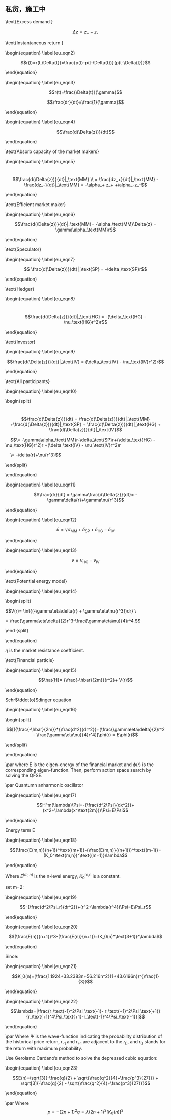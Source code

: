 ## 私货，施工中

\text{Excess demand }

$$\Delta{z} = z_\text{+} - z_\text{-}$$


  

\text{Instantaneous return }

\begin{equation} \label{eu_eqn2}

$$r(t)=r(t,\Delta{t})=\frac{p(t)-p(t-\Delta{t})}{p(t-\Delta{t})}$$

\end{equation}

  

\begin{equation} \label{eu_eqn3}

$$r(t)=\frac{\Delta{t}}{\gamma}$$

$$\frac{dr}{dt}=\frac{1}{\gamma}$$

\end{equation}

  

\begin{equation} \label{eu_eqn4}

$$\frac{d(\Delta{z})}{dt}$$

\end{equation}

  

\text{Absorb capacity of the market makers}

\begin{equation} \label{eu_eqn5}

 $$\frac{d(\Delta{z})}{dt}|_\text{MM} \\ = \frac{dz_+}{dt}|_\text{MM} - \frac{dz_-}{dt}|_\text{MM} = -\alpha_+ z_+ +\alpha_-z_-$$

\end{equation}

  

\text{Efficient market maker}

\begin{equation} \label{eu_eqn6}

$$\frac{d(\Delta{z})}{dt}|_\text{MM}= -\alpha_\text{MM}\Delta{z} = \gamma\alpha_\text{MM}r$$

\end{equation}

\text{Speculator}

\begin{equation} \label{eu_eqn7}

$$ \frac{d(\Delta{z})}{dt}|_\text{SP} = -\delta_\text{SP}r$$

\end{equation}

  

\text{Hedger}

\begin{equation} \label{eu_eqn8}

 $$\frac{d(\Delta{z})}{dt}|_\text{HG} = -(\delta_\text{HG} - \nu_\text{HG}r^2)r$$

\end{equation}

  

\text{Investor}

\begin{equation} \label{eu_eqn9}

$$\frac{d(\Delta{z})}{dt}|_\text{IV} = (\delta_\text{IV} - \nu_\text{IV}r^2)r$$

\end{equation}

  

\text{All participants}

\begin{equation} \label{eu_eqn10}

\begin{split}

 $$\frac{d(\Delta{z})}{dt} = \frac{d(\Delta{z})}{dt}|_\text{MM} +\frac{d(\Delta{z})}{dt}|_\text{SP} + \frac{d(\Delta{z})}{dt}|_\text{HG} + \frac{d(\Delta{z})}{dt}|_\text{IV}$$

    $$\\= -\gamma\alpha_\text{MM}r-\delta_\text{SP}r+(\delta_\text{HG} - \nu_\text{HG}r^2)r +(\delta_\text{IV} - \nu_\text{IV}r^2)r

    \\= -\delta{r}+\nu{r^3}$$

\end{split}

\end{equation}

  

\begin{equation} \label{eu_eqn11}

$$\frac{dr}{dt} = \gamma\frac{d\Delta{z}}{dt}= -\gamma\delta{r}+\gamma\nu{r^3}$$

\end{equation}

  

\begin{equation} \label{eu_eqn12}

$$\delta = \gamma\alpha_\text{MM}+\delta_\text{SP}+\delta_\text{HG}-\delta_\text{IV}$$

\end{equation}

  

\begin{equation} \label{eu_eqn13}

$$\nu = \nu_\text{HG} - \nu_\text{IV}$$

\end{equation}

  

\text{Potential energy model}

\begin{equation} \label{eu_eqn14}

\begin{split}

$$V(r)= \int{(-\gamma\eta\delta{r} + \gamma\eta\nu{r^3})dr} \\

= \frac{\gamma\eta\delta}{2}r^3-\frac{\gamma\eta\nu}{4}r^4.$$

\end {split}

\end{equation}

$\eta$ is the market resistance coefficient.

  

\text{Financial particle}

\begin{equation} \label{eu_eqn15}

$$\hat{H}= {\frac{-\hbar}{2m}}{r^2}+ V(r)$$

\end{equation}

  

Schr$\ddot{o}$dinger equation

\begin{equation} \label{eu_eqn16}

\begin{split}

$$[({\frac{-\hbar}{2m}}*{\frac{d^2}{dr^2}}+(\frac{\gamma\eta\delta}{2}r^2 - \frac{\gamma\eta\nu}{4}r^4)]\phi(r) = E\phi(r)$$

\end{split}

\end{equation}

  

\par where E is the eigen-energy of the financial market and $\phi(r)$ is the corresponding eigen-function. Then, perform action space search by solving the QFSE.

  

\par Quantumn anharmonic oscillator

\begin{equation} \label{eu_eqn17}

$$H^m(\lambda)\Psi=-{\frac{d^2\Psi}{dx^2}}+(x^2+\lambda{x^\text{2m}})\Psi=E\Psi$$

\end{equation}

  

Energy term E

\begin{equation} \label{eu_eqn18}

$$(\frac{E(m,n)}{n+1})^\text{(m+1)}-(\frac{E(m,n)}{(n+1)})^\text{(m-1)}=(K_0^\text{m,n})^\text{(m+1)}\lambda$$

\end{equation}

Where $E^(m,n)$ is the n-level energy, $K_0^\text{m,n}$ is a constant.

  

set m=2:

\begin{equation} \label{eu_eqn19}

$$-{\frac{d^2\Psi_r}{dr^2}}+(r^2+\lambda{r^4})\Psi=E\Psi_r$$

\end{equation}

  
  

\begin{equation} \label{eu_eqn20}

$$(\frac{E(n)}{n+1})^3-(\frac{E(n)}{n+1})=(K_0(n)^\text{3+1})^\lambda$$

\end{equation}

  

Since:

\begin{equation} \label{eu_eqn21}

$$K_0(n)=(\frac{1.1924+33.2383n+56.216n^2}{1+43.6196n})^{\frac{1}{3}}$$

\end{equation}

  
  

\begin{equation} \label{eu_eqn22}

$$\lambda=|\frac{r_\text{-1}^2\Psi_\text{-1}- r_\text{+1}^2\Psi_\text{+1}}{r_\text{+1}^4\Psi_\text{+1}-r_\text{-1}^4\Psi_\text{-1}}|$$

\end{equation}

\par Where $\Psi$ is the wave-function indicating the probability distribution of the historical price return, $r_\text{-1}$ and $r_\text{+1}$ are adjacent to the $r_0$, and $r_0$ stands for the return with maximum probability.

  

Use Gerolamo Cardano’s method to solve the depressed cubic equation:

\begin{equation} \label{eu_eqn23}

$$E(n)=\sqrt[3]{-\frac{q}{2} + \sqrt{\frac{q^2}{4}+\frac{p^3}{27}}} + \sqrt[3]{-\frac{q}{2} - \sqrt{\frac{q^2}{4}+\frac{p^3}{27}}}$$

\end{equation}

\par Where $$p= -(2n+1)^2q=\lambda(2n+1)^3[K_0(n)]^3$$